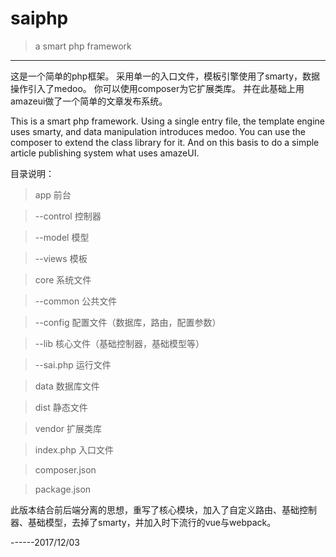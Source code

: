 ﻿# saiphp
>a smart php framework

------

这是一个简单的php框架。
采用单一的入口文件，模板引擎使用了smarty，数据操作引入了medoo。
你可以使用composer为它扩展类库。
并在此基础上用amazeui做了一个简单的文章发布系统。


This is a smart php framework.
Using a single entry file, the template engine uses smarty, and data manipulation introduces medoo.
You can use the composer to extend the class library for it.
And on this basis to do a simple article publishing system what uses amazeUI.


目录说明：

> app        前台

> --control  控制器

> --model    模型

> --views    模板

> core       系统文件

> --common   公共文件

> --config   配置文件（数据库，路由，配置参数）

> --lib      核心文件（基础控制器，基础模型等）

> --sai.php  运行文件

> data       数据库文件 

> dist       静态文件

> vendor     扩展类库

> index.php  入口文件 

> composer.json

> package.json


此版本结合前后端分离的思想，重写了核心模块，加入了自定义路由、基础控制器、基础模型，去掉了smarty，并加入时下流行的vue与webpack。

------2017/12/03